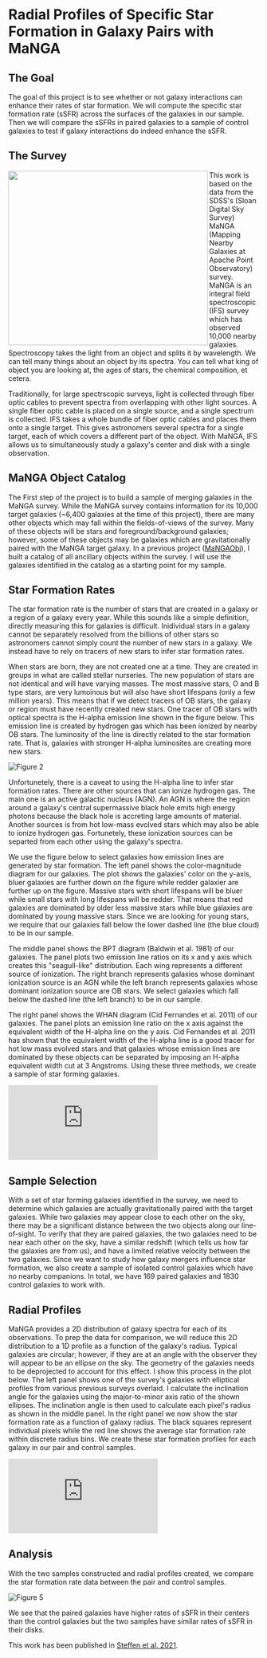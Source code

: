 # Radial Profiles of Specific Star Formation in Galaxy Pairs with MaNGA

## The Goal
The goal of this project is to see whether or not galaxy interactions can enhance their rates of star formation. We will compute the specific star formation rate (sSFR) across the surfaces of the galaxies in our sample. Then we will compare the sSFRs in paired galaxies to a sample of control galaxies to test if galaxy interactions do indeed enhance the sSFR. 

## The Survey 
<img align="left" width="400" height="350" src="https://github.com/jlsteffen/Star-Formation-in-Mergers/blob/main/images/manga_v3.jpg"> 

This work is based on the data from the SDSS's (Sloan Digital Sky Survey) MaNGA (Mapping Nearby Galaxies at Apache Point Observatory) survey. MaNGA is an integral field spectroscopic (IFS) survey which has observed 10,000 nearby galaxies. Spectroscopy takes the light from an object and splits it by wavelength. We can tell many things about an object by its spectra. You can tell what king of object you are looking at, the ages of stars, the chemical composition, et cetera.

Traditionally, for large spectrscopic surveys, light is collected through fiber optic cables to prevent spectra from overlapping with other light sources. A single fiber optic cable is placed on a single source, and a single spectrum is collected. IFS takes a whole bundle of fiber optic cables and places them onto a single target. This gives astronomers several spectra for a single target, each of which covers a different part of the object. With MaNGA, IFS allows us to simultaneously study a galaxy's center and disk with a single observation.

## MaNGA Object Catalog
The First step of the project is to build a sample of merging galaxies in the MaNGA survey. While the MaNGA survey contains information for its 10,000 target galaxies (~6,400 galaxies at the time of this project), there are many other objects which may fall within the fields-of-views of the survey. Many of these objects will be stars and foreground/background galaxies; however, some of these objects may be galaxies which are gravitationally paired with the MaNGA target galaxy. In a previous project ([MaNGAObj](https://github.com/jlsteffen/MaNGAObj)), I built a catalog of all ancillary objects within the survey. I will use the galaxies identified in the catalog as a starting point for my sample. 

## Star Formation Rates
The star formation rate is the number of stars that are created in a galaxy or a region of a galaxy every year. While this sounds like a simple definition, directly measuring this for galaxies is difficult. Inidividual stars in a galaxy cannot be separately resolved from the billions of other stars so astronomers cannot simply count the number of new stars in a galaxy. We instead have to rely on tracers of new stars to infer star formation rates.

When stars are born, they are not created one at a time. They are created in groups in what are called stellar nurseries. The new population of stars are not identical and will have varying masses. The most massive stars, O and B type stars, are very lumoinous but will also have short lifespans (only a few million years). This means that if we detect tracers of OB stars, the galaxy or region must have recently created new stars. One tracer of OB stars with optical spectra is the H-alpha emission line shown in the figure below. This emission line is created by hydrogen gas which has been ionized by nearby OB stars. The luminosity of the line is directly related to the star formation rate. That is, galaxies with stronger H-alpha luminosites are creating more new stars. 

![Figure 2](https://github.com/jlsteffen/Star-Formation-in-Mergers/blob/main/images/spectra.jpg)

Unfortunetely, there is a caveat to using the H-alpha line to infer star formation rates. There are other sources that can ionize hydrogen gas. The main one is an active galactic nucleus (AGN). An AGN is where the region around a galaxy's central supermassive black hole emits high energy photons because the black hole is accreting large amounts of material. Another sources is from hot low-mass evolved stars which may also be able to ionize hydrogen gas. Fortunetely, these ionization sources can be separted from each other using the galaxy's spectra. 

We use the figure below to select galaxies how emission lines are generated by star formation. The left panel shows the color-magnitude diagram for our galaxies. The plot shows the galaxies' color on the y-axis, bluer galaxies are further down on the figure while redder galaxier are further up on the figure. Massive stars with short lifespans will be bluer while small stars with long lifespans will be redder. That means that red galaxies are dominated by older less massive stars while blue galaxies are dominated by young massive stars. Since we are looking for young stars, we require that our galaxies fall below the lower dashed line (the blue cloud) to be in our sample. 

The middle panel shows the BPT diagram (Baldwin et al. 1981) of our galaxies. The panel plots two emission line ratios on its x and y axis which creates this "seagull-like" distribution. Each wing represents a different source of ionization. The right branch represents galaxies whose dominant ionization source is an AGN while the left branch represents galaxies whose dominant ionization source are OB stars. We select galaxies which fall below the dashed line (the left branch) to be in our sample. 

The right panel shows the WHAN diagram (Cid Fernandes et al. 2011) of our galaxies. The panel plots an emission line ratio on the x axis against the equivalent width of the H-alpha line on the y axis. Cid Fernandes et al. 2011 has shown that the equivalent width of the H-alpha line is a good tracer for hot low mass evolved stars and that galaxies whose emission lines are dominated by these objects can be separated by imposing an H-alpha equivalent width cut at 3 Angstroms. Using these three methods, we create a sample of star forming galaxies. 

![Figure 3](https://github.com/jlsteffen/Star-Formation-in-Mergers/blob/main/images/bpt-cmd.pdf)

## Sample Selection
With a set of star forming galaxies identified in the survey, we need to determine which galaxies are actually gravitationally paired with the target galaxies. While two galaxies may appear close to each other on the sky, there may be a significant distance between the two objects along our line-of-sight. To verify that they are paired galaxies, the two galaxies need to be near each other on the sky, have a similar redshift (which tells us how far the galaxies are from us), and have a limited relative velocity between the two galaxies. Since we want to study how galaxy mergers influence star formation, we also create a sample of isolated control galaxies which have no nearby companions. In total, we have 169 paired galaxies and 1830 control galaxies to work with. 

## Radial Profiles
MaNGA provides a 2D distribution of galaxy spectra for each of its observations. To prep the data for comparison, we will reduce this 2D distribution to a 1D profile as a function of the galaxy's radius. Typical galaxies are circular; however, if they are at an angle with the observer they will appear to be an ellipse on the sky. The geometry of the galaxies needs to be deprojected to account for this effect. I show this process in the plot below. The left panel shows one of the survey's galaxies with elliptical profiles from various previous surveys overlaid. I calculate the inclination angle for the galaxies using the major-to-minor axis ratio of the shown ellipses. The inclination angle is then used to calculate each pixel's radius as shown in the middle panel. In the right panel we now show the star formation rate as a function of galaxy radius. The black squares represent individual pixels while the red line shows the average star formation rate within discrete radius bins. We create these star formation profiles for each galaxy in our pair and control samples. 

![Figure 4](https://github.com/jlsteffen/Star-Formation-in-Mergers/blob/main/images/8332-12702.pdf)

## Analysis
With the two samples constructed and radial profiles created, we compare the star formation rate data between the pair and control samples.

![Figure 5](https://github.com/jlsteffen/Star-Formation-in-Mergers/blob/main/images/ssfr_comb.jpg)

We see that the paired galaxies have higher rates of sSFR in their centers than the control galaxies but the two samples have similar rates of sSFR in their disks.  

This work has been published in [Steffen et al. 2021](https://ui.adsabs.harvard.edu/abs/2021ApJ...909..120S/abstract).
